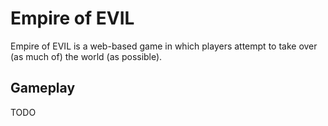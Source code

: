 # Empire of EVIL

Empire of EVIL is a web-based game in which players attempt to take over (as much of) the world (as possible).

## Gameplay

TODO